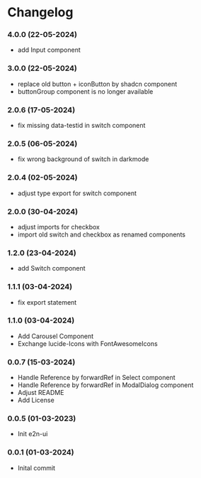 # Changelog

### 4.0.0 (22-05-2024)

- add Input component

### 3.0.0 (22-05-2024)

- replace old button + iconButton by shadcn component
- buttonGroup component is no longer available

### 2.0.6 (17-05-2024)

- fix missing data-testid in switch component

### 2.0.5 (06-05-2024)

- fix wrong background of switch in darkmode

### 2.0.4 (02-05-2024)

- adjust type export for switch component

### 2.0.0 (30-04-2024)

- adjust imports for checkbox
- import old switch and checkbox as renamed components

### 1.2.0 (23-04-2024)

- add Switch component

### 1.1.1 (03-04-2024)

- fix export statement

### 1.1.0 (03-04-2024)

- Add Carousel Component
- Exchange lucide-Icons with FontAwesomeIcons

### 0.0.7 (15-03-2024)

- Handle Reference by forwardRef in Select component
- Handle Reference by forwardRef in ModalDialog component
- Adjust README
- Add License

### 0.0.5 (01-03-2023)

- Init e2n-ui

### 0.0.1 (01-03-2024)

- Inital commit
